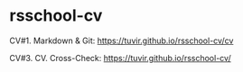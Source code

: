 # rsschool-cv

CV#1. Markdown & Git: https://tuvir.github.io/rsschool-cv/cv

CV#3. CV. Cross-Check: https://tuvir.github.io/rsschool-cv/
